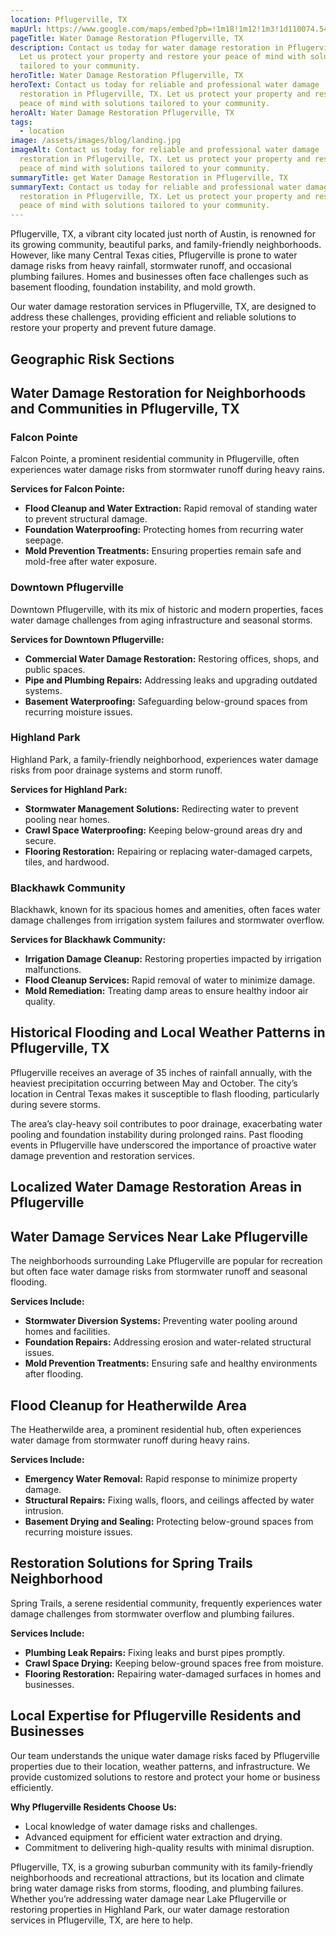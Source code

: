 ```yaml
---
location: Pflugerville, TX
mapUrl: https://www.google.com/maps/embed?pb=!1m18!1m12!1m3!1d110074.54328754269!2d-97.66855344930231!3d30.440935559449514!2m3!1f0!2f0!3f0!3m2!1i1024!2i768!4f13.1!3m3!1m2!1s0x8644cdb4ff71844f%3A0xc811047b64becbe0!2sPflugerville%2C%20TX!5e0!3m2!1sen!2sus!4v1735227773949!5m2!1sen!2sus
pageTitle: Water Damage Restoration Pflugerville, TX
description: Contact us today for water damage restoration in Pflugerville, TX.
  Let us protect your property and restore your peace of mind with solutions
  tailored to your community.
heroTitle: Water Damage Restoration Pflugerville, TX
heroText: Contact us today for reliable and professional water damage
  restoration in Pflugerville, TX. Let us protect your property and restore your
  peace of mind with solutions tailored to your community.
heroAlt: Water Damage Restoration Pflugerville, TX
tags:
  - location
image: /assets/images/blog/landing.jpg
imageAlt: Contact us today for reliable and professional water damage
  restoration in Pflugerville, TX. Let us protect your property and restore your
  peace of mind with solutions tailored to your community.
summaryTitle: get Water Damage Restoration in Pflugerville, TX
summaryText: Contact us today for reliable and professional water damage
  restoration in Pflugerville, TX. Let us protect your property and restore your
  peace of mind with solutions tailored to your community.
---
```

Pflugerville, TX, a vibrant city located just north of Austin, is renowned for its growing community, beautiful parks, and family-friendly neighborhoods. However, like many Central Texas cities, Pflugerville is prone to water damage risks from heavy rainfall, stormwater runoff, and occasional plumbing failures. Homes and businesses often face challenges such as basement flooding, foundation instability, and mold growth.

Our water damage restoration services in Pflugerville, TX, are designed to address these challenges, providing efficient and reliable solutions to restore your property and prevent future damage.

## Geographic Risk Sections

## Water Damage Restoration for Neighborhoods and Communities in Pflugerville, TX

### Falcon Pointe

Falcon Pointe, a prominent residential community in Pflugerville, often experiences water damage risks from stormwater runoff during heavy rains.

**Services for Falcon Pointe:**

* **Flood Cleanup and Water Extraction:** Rapid removal of standing water to prevent structural damage.
* **Foundation Waterproofing:** Protecting homes from recurring water seepage.
* **Mold Prevention Treatments:** Ensuring properties remain safe and mold-free after water exposure.

### Downtown Pflugerville

Downtown Pflugerville, with its mix of historic and modern properties, faces water damage challenges from aging infrastructure and seasonal storms.

**Services for Downtown Pflugerville:**

* **Commercial Water Damage Restoration:** Restoring offices, shops, and public spaces.
* **Pipe and Plumbing Repairs:** Addressing leaks and upgrading outdated systems.
* **Basement Waterproofing:** Safeguarding below-ground spaces from recurring moisture issues.

### Highland Park

Highland Park, a family-friendly neighborhood, experiences water damage risks from poor drainage systems and storm runoff.

**Services for Highland Park:**

* **Stormwater Management Solutions:** Redirecting water to prevent pooling near homes.
* **Crawl Space Waterproofing:** Keeping below-ground areas dry and secure.
* **Flooring Restoration:** Repairing or replacing water-damaged carpets, tiles, and hardwood.

### Blackhawk Community

Blackhawk, known for its spacious homes and amenities, often faces water damage challenges from irrigation system failures and stormwater overflow.

**Services for Blackhawk Community:**

* **Irrigation Damage Cleanup:** Restoring properties impacted by irrigation malfunctions.
* **Flood Cleanup Services:** Rapid removal of water to minimize damage.
* **Mold Remediation:** Treating damp areas to ensure healthy indoor air quality.

## Historical Flooding and Local Weather Patterns in Pflugerville, TX

Pflugerville receives an average of 35 inches of rainfall annually, with the heaviest precipitation occurring between May and October. The city’s location in Central Texas makes it susceptible to flash flooding, particularly during severe storms.

The area’s clay-heavy soil contributes to poor drainage, exacerbating water pooling and foundation instability during prolonged rains. Past flooding events in Pflugerville have underscored the importance of proactive water damage prevention and restoration services.

## Localized Water Damage Restoration Areas in Pflugerville

## Water Damage Services Near Lake Pflugerville

The neighborhoods surrounding Lake Pflugerville are popular for recreation but often face water damage risks from stormwater runoff and seasonal flooding.

**Services Include:**

* **Stormwater Diversion Systems:** Preventing water pooling around homes and facilities.
* **Foundation Repairs:** Addressing erosion and water-related structural issues.
* **Mold Prevention Treatments:** Ensuring safe and healthy environments after flooding.

## Flood Cleanup for Heatherwilde Area

The Heatherwilde area, a prominent residential hub, often experiences water damage from stormwater runoff during heavy rains.

**Services Include:**

* **Emergency Water Removal:** Rapid response to minimize property damage.
* **Structural Repairs:** Fixing walls, floors, and ceilings affected by water intrusion.
* **Basement Drying and Sealing:** Protecting below-ground spaces from recurring moisture issues.

## Restoration Solutions for Spring Trails Neighborhood

Spring Trails, a serene residential community, frequently experiences water damage challenges from stormwater overflow and plumbing failures.

**Services Include:**

* **Plumbing Leak Repairs:** Fixing leaks and burst pipes promptly.
* **Crawl Space Drying:** Keeping below-ground spaces free from moisture.
* **Flooring Restoration:** Repairing water-damaged surfaces in homes and businesses.

## Local Expertise for Pflugerville Residents and Businesses

Our team understands the unique water damage risks faced by Pflugerville properties due to their location, weather patterns, and infrastructure. We provide customized solutions to restore and protect your home or business efficiently.

**Why Pflugerville Residents Choose Us:**

* Local knowledge of water damage risks and challenges.
* Advanced equipment for efficient water extraction and drying.
* Commitment to delivering high-quality results with minimal disruption.

Pflugerville, TX, is a growing suburban community with its family-friendly neighborhoods and recreational attractions, but its location and climate bring water damage risks from storms, flooding, and plumbing failures. Whether you’re addressing water damage near Lake Pflugerville or restoring properties in Highland Park, our water damage restoration services in Pflugerville, TX, are here to help.
